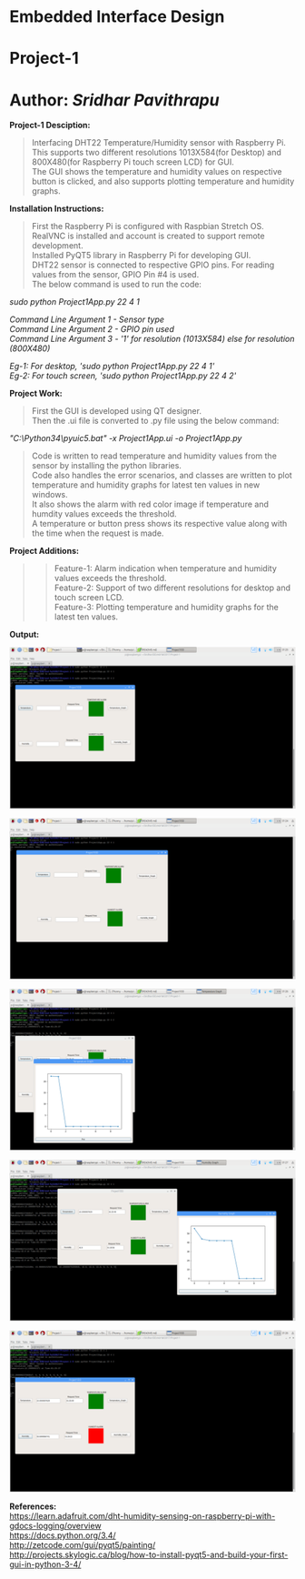 # Embedded Interface Design
# Project-1
# Author: *Sridhar Pavithrapu*  
  
  

**Project-1 Desciption:**  
>Interfacing DHT22 Temperature/Humidity sensor with Raspberry Pi.  
>This supports two different resolutions 1013X584(for Desktop) and 800X480(for Raspberry Pi touch screen LCD) for GUI.  
>The GUI shows the temperature and humidity values on respective button is clicked, and also supports plotting temperature and humidity graphs.  
  
  
**Installation Instructions:**  
>First the Raspberry Pi is configured with Raspbian Stretch OS.  
>RealVNC is installed and account is created to support remote development.  
>Installed PyQT5 library in Raspberry Pi for developing GUI.  
>DHT22 sensor is connected to respective GPIO pins. For reading values from the sensor, GPIO Pin #4 is used.  
>The below command is used to run the code:  
  
*sudo python Project1App.py 22 4 1*  
  
*Command Line Argument 1 - Sensor type*  
*Command Line Argument 2 - GPIO pin used*  
*Command Line Argument 3 - '1' for resolution (1013X584) else for resolution (800X480)*  
  
*Eg-1: For desktop, 'sudo python Project1App.py 22 4 1'*  
*Eg-2: For touch screen, 'sudo python Project1App.py 22 4 2'*  
  
**Project Work:**
>First the GUI is developed using QT designer.  
>Then the .ui file is converted to .py file using the below command:
  
*"C:\Python34\pyuic5.bat" -x Project1App.ui -o Project1App.py*  
  
>Code is written to read temperature and humidity values from the sensor by installing the python libraries.  
>Code also handles the error scenarios, and classes are written to plot temperature and humidity graphs for latest ten values in new windows.  
>It also shows the alarm with red color image if temperature and humdity values exceeds the threshold.  
>A temperature or button press shows its respective value along with the time when the request is made.  
  
**Project Additions:**  
>>Feature-1: Alarm indication when temperature and humidity values exceeds the threshold.  
>>Feature-2: Support of two different resolutions for desktop and touch screen LCD.  
>>Feature-3: Plotting temperature and humidity graphs for the latest ten values.  
  
**Output:**  

![alt text](https://github.com/SridharPavithrapu/eid-fall2017/blob/master/Project-1/Output%20Images/Resolution(800X480).png "Resolution(800X480)")  
  
![alt text](https://github.com/SridharPavithrapu/eid-fall2017/blob/master/Project-1/Output%20Images/Resolution(1013X584).png "Resolution(1013, 584)")  
  
![alt text](https://github.com/SridharPavithrapu/eid-fall2017/blob/master/Project-1/Output%20Images/Temperature%20Graph%20Demonstration.png "Temperature Graph Demonstration")  
  
![alt text](https://github.com/SridharPavithrapu/eid-fall2017/blob/master/Project-1/Output%20Images/Humidity%20Graph%20Demonstration.png "Humidity Graph Demonstration")  
  
![alt text](https://github.com/SridharPavithrapu/eid-fall2017/blob/master/Project-1/Output%20Images/Alarm%20Demonstration.png "Alarm Demonstration")  


**References:**  
https://learn.adafruit.com/dht-humidity-sensing-on-raspberry-pi-with-gdocs-logging/overview  
https://docs.python.org/3.4/  
http://zetcode.com/gui/pyqt5/painting/  
http://projects.skylogic.ca/blog/how-to-install-pyqt5-and-build-your-first-gui-in-python-3-4/  





